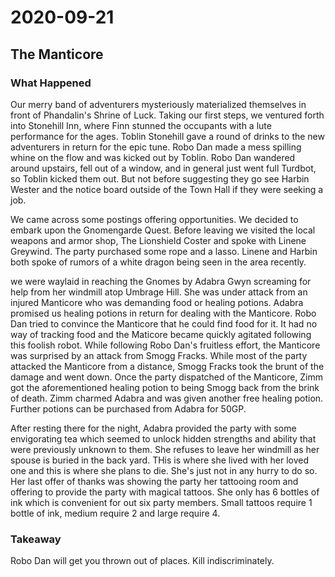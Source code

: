 # 2020-09-21

## The Manticore

### What Happened

Our merry band of adventurers mysteriously materialized themselves in front of Phandalin's Shrine of Luck. Taking our first steps, we ventured forth into Stonehill Inn, where Finn stunned the occupants with a lute performance for the ages. Toblin Stonehill gave a round of drinks to the new adventurers in return for the epic tune. Robo Dan made a mess spilling whine on the flow and was kicked out by Toblin. Robo Dan wandered around upstairs, fell out of a window, and in general just went full Turdbot, so Toblin kicked them out. But not before suggesting they go see Harbin Wester and the notice board outside of the Town Hall if they were seeking a job.

We came across some postings offering opportunities. We decided to embark upon the Gnomengarde Quest. Before leaving we visited the local weapons and armor shop, The Lionshield Coster and spoke with Linene Greywind. The party purchased some rope and a lasso. Linene and Harbin both spoke of rumors of a white dragon being seen in the area recently. 

we were waylaid in reaching the Gnomes by Adabra Gwyn screaming for help from her windmill atop Umbrage Hill. She was under attack from an injured Manticore who was demanding food or healing potions. Adabra promised us healing potions in return for dealing with the Manticore. Robo Dan tried to convince the Manticore that he could find food for it. It had no way of tracking food and the Maticore became quickly agitated following this foolish robot. While following Robo Dan's fruitless effort, the Manticore was surprised by an attack from Smogg Fracks. While most of the party attacked the Manticore from a distance, Smogg Fracks took the brunt of the damage and went down. Once the party dispatched of the Manticore, Zimm got the aforementioned healing potion to being Smogg back from the brink of death. Zimm charmed Adabra and was given another free healing potion. Further potions can be purchased from Adabra for 50GP. 

After resting there for the night, Adabra provided the party with some envigorating tea which seemed to unlock hidden strengths and ability that were previously unknown to them. She refuses to leave her windmill as her spouse is buried in the back yard. THis is where she lived with her loved one and this is where she plans to die. She's just not in any hurry to do so. Her last offer of thanks was showing the party her tattooing room and offering to provide the party with magical tattoos. She only has 6 bottles of ink which is convenient for out six party members. Small tattoos require 1 bottle of ink, medium require 2 and large require 4. 

### Takeaway

Robo Dan will get you thrown out of places. Kill indiscriminately.
